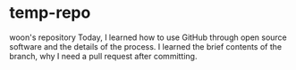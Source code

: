 # temp-repo
woon's repository
Today, I learned how to use GitHub through open source software and the details of the process.
I learned the brief contents of the branch, why I need a pull request after committing.
